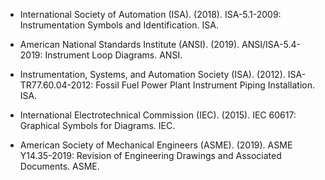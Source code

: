 - International Society of Automation (ISA). (2018). ISA-5.1-2009: Instrumentation Symbols and Identification. ISA.

- American National Standards Institute (ANSI). (2019). ANSI/ISA-5.4-2019: Instrument Loop Diagrams. ANSI.

- Instrumentation, Systems, and Automation Society (ISA). (2012). ISA-TR77.60.04-2012: Fossil Fuel Power Plant Instrument Piping Installation. ISA.

- International Electrotechnical Commission (IEC). (2015). IEC 60617: Graphical Symbols for Diagrams. IEC.

- American Society of Mechanical Engineers (ASME). (2019). ASME Y14.35-2019: Revision of Engineering Drawings and Associated Documents. ASME.
